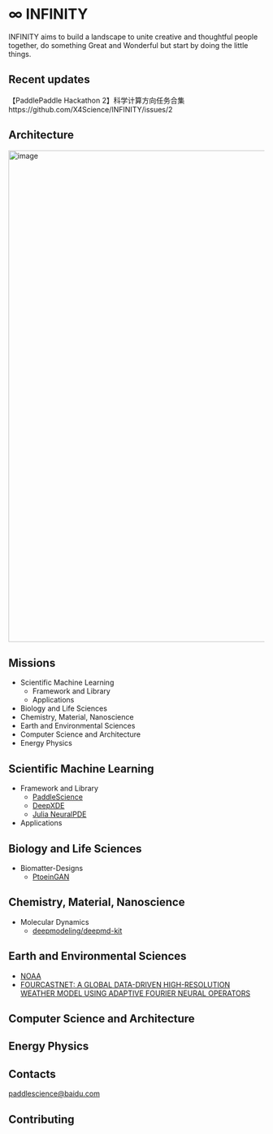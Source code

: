 # ∞ INFINITY 

INFINITY aims to build a landscape to unite creative and thoughtful people together, do something Great and Wonderful but start by doing the little things.

## Recent updates
【PaddlePaddle Hackathon 2】科学计算方向任务合集https://github.com/X4Science/INFINITY/issues/2

## Architecture
<img width="966" alt="image" src="https://github.com/X4Science/INFINITY/blob/main/Diagrams/X4Science.png">


## Missions
- Scientific Machine Learning
  - Framework and Library
  - Applications
- Biology and Life Sciences
- Chemistry, Material, Nanoscience
- Earth and Environmental Sciences
- Computer Science and Architecture
- Energy Physics

## Scientific Machine Learning
- Framework and Library
  - [PaddleScience](https://github.com/paddlepaddle/paddlescience)
  - [DeepXDE](https://deepxde.readthedocs.io/en/latest/)
  - [Julia NeuralPDE](https://github.com/SciML/NeuralPDE.jl)
- Applications 

## Biology and Life Sciences
- Biomatter-Designs
  - [PtoeinGAN](https://github.com/Biomatter-Designs/ProteinGAN)

## Chemistry, Material, Nanoscience
- Molecular Dynamics
  - [deepmodeling/deepmd-kit](https://github.com/deepmodeling/deepmd-kit/tree/paddle)

## Earth and Environmental Sciences
- [NOAA](https://www.star.nesdis.noaa.gov/star/)
- [FOURCASTNET: A GLOBAL DATA-DRIVEN HIGH-RESOLUTION WEATHER MODEL USING ADAPTIVE FOURIER NEURAL OPERATORS](https://arxiv.org/pdf/2202.11214.pdf)

## Computer Science and Architecture

## Energy Physics

## Contacts
paddlescience@baidu.com

## Contributing
